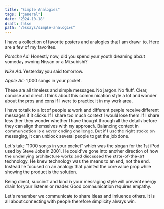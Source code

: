 ```yaml
---
title: "Simple Analogies"
tags: ["general"]
date: "2024-10-18"
draft: false
path: "/essays/simple-analogies"
---
```


I have a collection of favorite posters and analogies that I am drawn to. Here are a few of my favorites.

*Porsche Ad:* Honestly now, did you spend your youth dreaming about someday owning Nissan or a Mitsubishi?

*Nike Ad:* Yesterday you said tomorrow.

*Apple Ad:* 1,000 songs in your pocket.

These are all timeless and simple messages. No jargon. No fluff. Clear, concise and direct. I think about this communication style a lot and wonder about the pros and cons if I were to practice it in my work area.

I have to talk to a lot of people at work and different people receive different messages if it clicks. If I share too much context I would lose them. If I share less then they wonder whether I have thought through all the details before they can align themselves with my approach. Balancing context in communication is a never ending challenge. But if I use the right stroke on messaging, it can unblock several people to get the job done.

Let's take “1000 songs in your pocket” which was the slogan for the 1st iPod used by Steve Jobs in 2001. He could've gone into another direction of how the underlying architecture works and discussed the state-of-the-art technology. He knew technology was the means to an end, not the end. Instead he focused on an analogy that painted the core value prop while showing the product is the solution.

Being direct, succinct and kind in your messaging style will prevent energy drain for your listener or reader. Good communication requires empathy.

Let's remember we communicate to share ideas and influence others. It is all about connecting with people therefore simplicity always win.